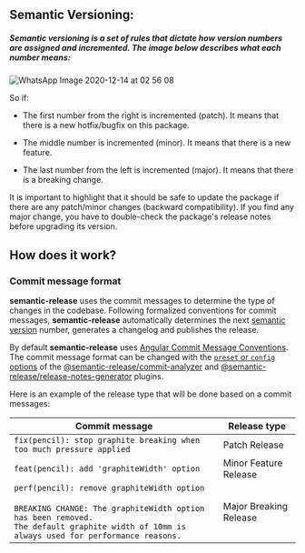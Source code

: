## Semantic Versioning:

##### Semantic versioning is a set of rules that dictate how version numbers are assigned and incremented. The image below describes what each number means:

![WhatsApp Image 2020-12-14 at 02 56 08](https://res.cloudinary.com/practicaldev/image/fetch/s--vTo7vOzT--/c_limit%2Cf_auto%2Cfl_progressive%2Cq_auto%2Cw_880/https://thepracticaldev.s3.amazonaws.com/i/mfyaefad6784i9z4ll2c.png)

So if:

* The first number from the right is incremented (patch). It means that there is a new hotfix/bugfix on this package.

* The middle number is incremented (minor). It means that there is a new feature.

* The last number from the left is incremented (major). It means that there is a breaking change.

It is important to highlight that it should be safe to update the package if there are any patch/minor changes (backward compatibility). If you find any major change, you have to double-check the package's release notes before upgrading its version.

## How does it work?

### Commit message format

**semantic-release** uses the commit messages to determine the type of changes in the codebase. Following formalized conventions for commit messages, **semantic-release** automatically determines the next [semantic version](https://semver.org) number, generates a changelog and publishes the release.

By default **semantic-release** uses [Angular Commit Message Conventions](https://github.com/angular/angular.js/blob/master/DEVELOPERS.md#-git-commit-guidelines). The commit message format can be changed with the [`preset` or `config` options](docs/usage/configuration.md#options) of the [@semantic-release/commit-analyzer](https://github.com/semantic-release/commit-analyzer#options) and [@semantic-release/release-notes-generator](https://github.com/semantic-release/release-notes-generator#options) plugins.

Here is an example of the release type that will be done based on a commit messages:

| Commit message                                                                                                                                                                                   | Release type               |
|--------------------------------------------------------------------------------------------------------------------------------------------------------------------------------------------------|----------------------------|
| `fix(pencil): stop graphite breaking when too much pressure applied`                                                                                                                             | Patch Release              |
| `feat(pencil): add 'graphiteWidth' option`                                                                                                                                                       | Minor Feature Release  |
| `perf(pencil): remove graphiteWidth option`<br><br>`BREAKING CHANGE: The graphiteWidth option has been removed.`<br>`The default graphite width of 10mm is always used for performance reasons.` | Major Breaking Release |

